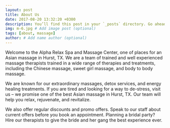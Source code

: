 ```yaml
---
layout: post
title: About Us
date: 2017-08-20 13:32:20 +0300
description: You’ll find this post in your `_posts` directory. Go ahead and edit it and re-build the site to see your changes. # Add post description (optional)
img: m-6.jpg # Add image post (optional)
tags: [about, massage]
author: # Add name author (optional)
---
```

Welcome to the Alpha Relax Spa and Massage Center, one of places for an Asian massage in Hurst, TX. We are a team of trained and well experienced massage therapists trained in a wide range of therapies and treatments, including the Chinese massage, sweet girl massage, and body to body massage.

We are known for our extraordinary massages, detox services, and energy healing treatments. If you are tired and looking for a way to de-stress, visit us – we promise one of the best Asian massage in Hurst, TX. Our team will help you relax, rejuvenate, and revitalize.

We also offer regular discounts and promo offers. Speak to our staff about current offers before you book an appointment. Planning a bridal party? Hire our therapists to give the bride and her gang the best experience ever.
